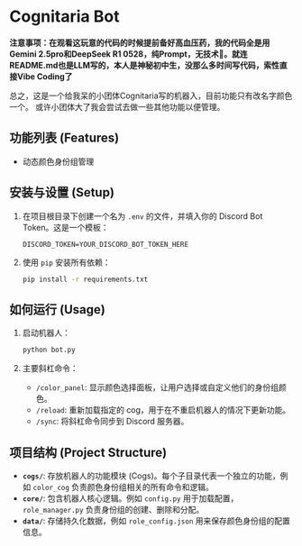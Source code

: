 # Cognitaria Bot

**注意事项：在观看这玩意的代码的时候提前备好高血压药，我的代码全是用Gemini 2.5pro和DeepSeek R1 0528，纯Prompt，无技术🤣。就连README.md也是LLM写的，本人是神秘初中生，没那么多时间写代码，索性直接Vibe Coding了**

总之，这是一个给我呆的小团体Cognitaria写的机器入，目前功能只有改名字颜色一个。
或许小团体大了我会尝试去做一些其他功能以便管理。


## 功能列表 (Features)

*   动态颜色身份组管理

## 安装与设置 (Setup)

1.  在项目根目录下创建一个名为 `.env` 的文件，并填入你的 Discord Bot Token。这是一个模板：
    ```
    DISCORD_TOKEN=YOUR_DISCORD_BOT_TOKEN_HERE
    ```

2.  使用 `pip` 安装所有依赖：
    ```bash
    pip install -r requirements.txt
    ```

## 如何运行 (Usage)

1.  启动机器人：
    ```bash
    python bot.py
    ```

2.  主要斜杠命令：
    *   `/color_panel`: 显示颜色选择面板，让用户选择或自定义他们的身份组颜色。
    *   `/reload`: 重新加载指定的 cog，用于在不重启机器人的情况下更新功能。
    *   `/sync`: 将斜杠命令同步到 Discord 服务器。

## 项目结构 (Project Structure)

*   **`cogs/`**: 存放机器人的功能模块 (Cogs)。每个子目录代表一个独立的功能，例如 `color_cog` 负责颜色身份组相关的所有命令和逻辑。
*   **`core/`**: 包含机器人核心逻辑。例如 `config.py` 用于加载配置，`role_manager.py` 负责身份组的创建、删除和分配。
*   **`data/`**: 存储持久化数据，例如 `role_config.json` 用来保存颜色身份组的配置信息。
